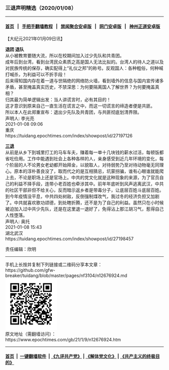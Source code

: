 ### 三退声明精选（2020/01/08）
------------------------

#### [首页](https://github.com/gfw-breaker/banned-news1/blob/master/README.md) &nbsp;&nbsp;|&nbsp;&nbsp; [手把手翻墙教程](https://github.com/gfw-breaker/guides/wiki) &nbsp;&nbsp;|&nbsp;&nbsp; [禁闻聚合安卓版](https://github.com/gfw-breaker/bn-android) &nbsp;&nbsp;|&nbsp;&nbsp; [网门安卓版](https://github.com/oGate2/oGate) &nbsp;&nbsp;|&nbsp;&nbsp; [神州正道安卓版](https://github.com/SzzdOgate/update) 



<div class="post_content" id="artbody" itemprop="articleBody">
 <!-- article content begin -->
 <p>
  【大纪元2021年01月09日讯】
 </p>
 <p>
  <strong>
   退团 退队
  </strong>
  <br/>
  从小被教育要随大流，所以在校期间加入过少先队和共青团。
  <br/>
  成年后到台湾，看到台湾民众素质之高是国人无法比拟的。台湾人的待人之道以及对民族传统的保存，确实配得上“礼仪之邦”的称号。反观国人：各种粗俗，何种喊打喊杀，为利益可以不折手段！
  <br/>
  后来得知国内存在着一道与世隔绝的网络防火墙，看到墙外的信息与国内宣传诸多矛盾，甚至掩盖真实历史，不禁深思：为何要隔离国人了解世界？为何要掩盖真相？
  <br/>
  归其最为简单逻辑出发：当人讲谎言时，必有其目的！
  <br/>
  这才意识到原来自己一直生活在谎言之中，而这一切谎言的缔造者便是共匪。
  <br/>
  所以本人在此郑重宣布：退出少先队及共青团，与共匪彻底划清界限。
  <br/>
  声明人: 李光亮
  <br/>
  2021-01-08 09:06
  <br/>
  重庆
  <br/>
  https://tuidang.epochtimes.com/index/showpost/id/27197126
 </p>
 <p>
  <strong>
   <a href="https://www.epochtimes.com/gb/tag/%E4%B8%89%E9%80%80.html">
    三退
   </a>
  </strong>
  <br/>
  从前是从乡下到城里打工的马车车夫，赚着每一单十几块钱的薪水过活，每顿饭都省吃俭用。工作中能遇到社会上各种各样的人，亲身感受到近几年环境的变化，每个阶层的人不论男女老幼都开始拜金，以貌取人，对待弱势乃至对待动物毫无同理心。原本的淳朴善良没了，取而代之的是互相猜忌，坑蒙拐骗，谁有心眼谁就能爬上去，不论是职场上还是官场上。中共的党文化就是这种现象的来源，为了官员自己的利益不择手段，连带小老百姓也牵涉其中。前年年底听到风声逃离武汉，中共的社区干部非但不给关心，反而暗示返乡者是带毒分子，让底层百姓斗底层百姓。到今年疫情没平息，中共四处树敌，反倒强制煤改气，我过冬的经济负担又加剧了。中共就喜欢歌功颂德，到处瞎折腾，还不是为了自己的利益。虽然只在小时候被迫加入过中共少先队，还是在这里退一退好了，免得沾上那江胡习气，惹得自己人性堕落。
  <br/>
  声明人: 奥托
  <br/>
  2021-01-08 15:43
  <br/>
  湖北武汉
  <br/>
  https://tuidang.epochtimes.com/index/showpost/id/27198457
 </p>
 <p>
  责任编辑：欣明
 </p>
 <!-- article content end -->
 <div id="below_article_ad">
 </div>
</div>

<hr/>
手机上长按并复制下列链接或二维码分享本文章：<br/>
https://github.com/gfw-breaker/tuidang/blob/master/pages/nf3104/n12676924.md <br/>
<a href='https://github.com/gfw-breaker/tuidang/blob/master/pages/nf3104/n12676924.md'><img src='https://github.com/gfw-breaker/tuidang/blob/master/pages/nf3104/n12676924.md.png'/></a> <br/>
原文地址（需翻墙访问）：https://www.epochtimes.com/gb/21/1/9/n12676924.htm


------------------------
#### [首页](https://github.com/gfw-breaker/banned-news/blob/master/README.md) &nbsp;|&nbsp; [一键翻墙软件](https://github.com/gfw-breaker/nogfw/blob/master/README.md) &nbsp;| [《九评共产党》](https://github.com/gfw-breaker/9ping.md/blob/master/README.md#九评之一评共产党是什么) | [《解体党文化》](https://github.com/gfw-breaker/jtdwh.md/blob/master/README.md) | [《共产主义的终极目的》](https://github.com/gfw-breaker/gczydzjmd.md/blob/master/README.md)


<img src='http://gfw-breaker.win/tuidang/pages/nf3104/n12676924.md' width='0px' height='0px'/>